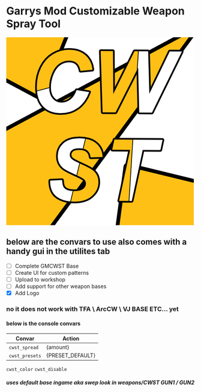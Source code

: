 # Garrys Mod Customizable Weapon Spray Tool


![CWST LOGO](/project_logo/CWST.png)







## below are the convars to use also comes with a handy gui in the utilites tab

 - [ ]  Complete GMCWST Base
 - [ ]  Create UI for custom patterns 
 - [ ]  Upload to workshop 
 - [ ]  Add support for other weapon bases
 - [x]  Add Logo
### no it does not work with TFA \ ArcCW \ VJ BASE ETC... yet

#### below is the console convars 
Convar | Action
------------ | -------------
```cwst_spread``` | {amount} 
```cwst_presets``` | {PRESET_DEFAULT} 
```cwst_color```
```cwst_disable```
##### uses default base ingame aka swep look in weapons/CWST GUN1 / GUN2
